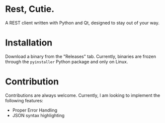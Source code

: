 # Rest, Cutie.
A REST client written with Python and Qt, designed to stay out of your way.

# Installation
Download a binary from the "Releases" tab. Currently, binaries are frozen through the `pyinstaller` Python package
and only on Linux.

# Contribution
Contributions are always welcome. Currently, I am looking to implement the following features:
* Proper Error Handling
* JSON syntax highlighting
